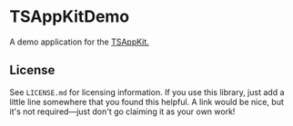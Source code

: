 # TSAppKitDemo
A demo application for the [TSAppKit.](https://github.com/tristanseifert/TSAppKit)

## License
See `LICENSE.md` for licensing information. If you use this library, just add a little line somewhere that you found this helpful. A link would be nice, but it's not required—just don't go claiming it as your own work!